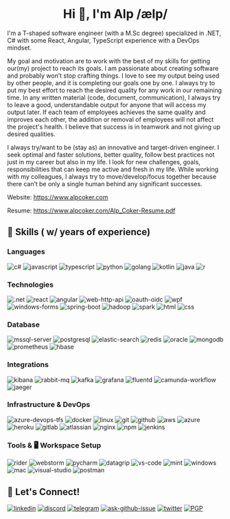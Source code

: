 <h1 align="center">Hi 👋, I'm Alp /ælp/ </h1>

I'm a T-shaped software engineer (with a M.Sc degree) specialized in .NET, C# with some React, Angular, TypeScript experience with a DevOps mindset.

My goal and motivation are to work with the best of my skills for getting our(my) project to reach its goals. I am passionate about creating software and probably won’t stop crafting things. I love to see my output being used by other people, and it is completing our goals one by one. I always try to put my best effort to reach the desired quality for any work in our remaining time. In any written material (code, document, communication), I always try to leave a good, understandable output for anyone that will access my output later. If each team of employees achieves the same quality and improves each other, the addition or removal of employees will not affect the project's health. I believe that success is in teamwork and not giving up desired qualities.

I always try/want to be (stay as) an innovative and target-driven engineer. I seek optimal and faster solutions, better quality, follow best practices not just in my career but also in my life. I look for new challenges, goals, responsibilities that can keep me active and fresh in my life. While working with my colleagues, I always try to move/develop/focus together because there can’t be only a single human behind any significant successes.

Website:
https://www.alpcoker.com

Resume:
https://www.alpcoker.com/Alp_Coker-Resume.pdf

## 🔨 Skills ( w/ years of experience)

### Languages

![c#](https://img.shields.io/badge/C%23_12-953dac?logo=c-sharp&logoColor=white)
![javascript](https://img.shields.io/badge/JavaScript_7-d5bd00?logo=JavaScript&logoColor=white)
![typescript](https://img.shields.io/badge/TypeScript_3-3178c6?logo=typeScript&logoColor=white)
![python](https://img.shields.io/badge/Python_2-c49e29.svg?logo=python&logoColor=white)
![golang](https://img.shields.io/badge/Golang_1-3ca6b8.svg?logo=go&logoColor=white)
![kotlin](https://img.shields.io/badge/Kotlin_1-912bc5?logo=kotlin&logoColor=white)
![java](https://img.shields.io/badge/Java_1-be272b?logo=java&logoColor=white)
![r](https://img.shields.io/badge/R_1-3265b5?logo=r&logoColor=white)

### Technologies

![.net](https://img.shields.io/badge/.NET_12-512bd4?logo=.net&logoColor=white)
![react](https://img.shields.io/badge/React_3-00bdf1?logo=react&logoColor=white)
![angular](https://img.shields.io/badge/Angular_2-ba072f?&logo=angular&logoColor=white)
![web-http-api](https://img.shields.io/badge/Web--HTTP_API_8-1d5593)
![oauth-oidc](https://img.shields.io/badge/OAuth_OIDC_2-000000)
![wpf](https://img.shields.io/badge/WPF_4-2e81bc?logo=windows&logoColor=white)
![windows-forms](https://img.shields.io/badge/Windows_Forms_3-2e81bc?logo=windows&logoColor=white)
![spring-boot](https://img.shields.io/badge/Spring_Boot_1-6db33f?logo=spring&logoColor=white)
![hadoop](https://img.shields.io/badge/Hadoop_1-a39103?logo=apache-hadoop&logoColor=white)
![spark](https://img.shields.io/badge/Spark_1-cd5725?logo=apache-spark&logoColor=white)
![html](https://img.shields.io/badge/HTML_8-e44d26.svg?logo=html5&logoColor=white)
![css](https://img.shields.io/badge/CSS_5-306db0.svg?logo=css3&logoColor=white)

### Database

![mssql-server](https://img.shields.io/badge/MS--SQL_Server_10-c82941?logo=microsoft-sql-server&logoColor=white)
![postgresql](https://img.shields.io/badge/PostgreSQL_7-396289?logo=postgresql&logoColor=white)
![elastic-search](https://img.shields.io/badge/Elastic_Search_6-52b3a6?logo=elastic&logoColor=white)
![redis](https://img.shields.io/badge/Redis_6-c42e27?logo=redis&logoColor=white)
![oracle](https://img.shields.io/badge/Oracle_4-cd252b?logo=oracle&logoColor=white)
![mongodb](https://img.shields.io/badge/MongoDB_3-2f8a4a?logo=mongodb&logoColor=white)
![prometheus](https://img.shields.io/badge/Prometheus_2-d15031?logo=prometheus&logoColor=white)
![hbase](https://img.shields.io/badge/HBase_1-a91a17)

### Integrations

![kibana](https://img.shields.io/badge/Kibana_6-d44686?logo=kibana&logoColor=white)
![rabbit-mq](https://img.shields.io/badge/RabbitMQ_2-e8631a?logo=rabbitmq&logoColor=white)
![kafka](https://img.shields.io/badge/Kafka_2-211d1e?logo=apache-kafka&logoColor=white)
![grafana](https://img.shields.io/badge/Grafana_2-dc5931?logo=grafana&logoColor=white)
![fluentd](https://img.shields.io/badge/Fluentd_1-354a83?logo=fluentd&logoColor=white)
![camunda-workflow](https://img.shields.io/badge/Camunda_Workflow_1-a6212e)
![jaeger](https://img.shields.io/badge/Jaeger_1-6dc5d7)

### Infrastructure & DevOps

![azure-devops-tfs](https://img.shields.io/badge/Azure_DevOps--TFS_8-2361ac?logo=azure-devops&logoColor=white)
![docker](https://img.shields.io/badge/Docker_6-3f8ee0?logo=docker&logoColor=white)
![linux](https://img.shields.io/badge/Linux_7-cda118?logo=linux&logoColor=white)
![git](https://img.shields.io/badge/Git_5-da4f37?logo=git&logoColor=white)
![github](https://img.shields.io/badge/GitHub_3-000000?logo=gitHub&logoColor=white)
![aws](https://img.shields.io/badge/AWS_2-ea921a?logo=amazon-aws&logoColor=white)
![azure](https://img.shields.io/badge/Azure_1-2557ce?logo=microsoft-azure&logoColor=white)
![heroku](https://img.shields.io/badge/Heroku_1-4e0baa?logo=heroku&logoColor=white)
![gitlab](https://img.shields.io/badge/GitLab_1-e5692e?logo=gitLab&logoColor=white)
![atlassian](https://img.shields.io/badge/Atlassian_1-3069db?logo=atlassian&logoColor=white)
![nginx](https://img.shields.io/badge/NGINX_2-2b8d35?logo=nginx&logoColor=white)
![npm](https://img.shields.io/badge/NPM_1-c10d14?logo=npm)
![jenkins](https://img.shields.io/badge/Jenkins_1-344c5c?logo=jenkins&logoColor=white)

### Tools & 🖥️ Workspace Setup

![rider](https://img.shields.io/badge/Rider_4-c91161?&logo=rider&logoColor=white)
![webstorm](https://img.shields.io/badge/WebStorm_3-02ccd8?&logo=webstorm&logoColor=white)
![pycharm](https://img.shields.io/badge/PyCharm_3-b2af13?&logo=pycharm&logoColor=white)
![datagrip](https://img.shields.io/badge/DataGrip_2-22d88f?&logo=datagrip&logoColor=white)
![vs-code](https://img.shields.io/badge/VS_Code_3-007acc?&logo=visual-studio-code&logoColor=white)
![mint](https://img.shields.io/badge/Linux_Mint_10-87cf3e?logo=linux-mint&logoColor=white)
![windows](https://img.shields.io/badge/Windows_19_-0077d6?&logo=windows&logoColor=white)
![mac](https://img.shields.io/badge/macOS_1-000000?&logo=apple&logoColor=white)
![visual-studio](https://img.shields.io/badge/Visual_Studio_10-8857c3?&logo=visual-studio&logoColor=white)
![postman](https://img.shields.io/badge/Postman_5-ed6b3d?logo=postman&logoColor=white)

## 🔗 Let's Connect!

[![linkedin](https://img.shields.io/badge/alpcoker-%230077B5.svg?&style=for-the-badge&logo=linkedin)](https://www.linkedin.com/in/alpcoker/)
[![discord](https://img.shields.io/discord/921922146152898610?logo=discord&style=for-the-badge&logoColor=white)](https://discord.gg/JkGGnvqKRH)
[![telegram](https://img.shields.io/badge/telegram-49a5df?style=for-the-badge&logo=telegram)](https://t.me/alpcoker/)
[![ask-github-issue](https://img.shields.io/badge/ask_me-000000?style=for-the-badge&logo=github)](https://github.com/alpcoker/alpcoker/issues/)
[![twitter](https://img.shields.io/badge/alpcoker-%231DA1F2.svg?&style=for-the-badge&logo=twitter&logoColor=white)](https://twitter.com/alpcoker/)
[![PGP](https://img.shields.io/badge/alpcoker-9a1c63.svg?&style=for-the-badge&label=PGP&logoColor=white)](https://keys.openpgp.org/search?q=14542509DA796227457296D61DF4F6273AFC3F5A)
